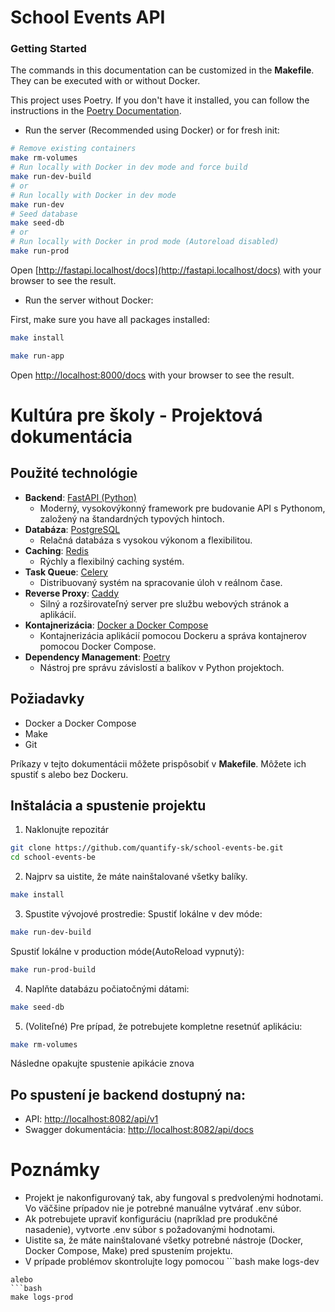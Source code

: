 # School Events API

### Getting Started

The commands in this documentation can be customized in the **Makefile**. They can be executed with or without Docker.

This project uses Poetry. If you don't have it installed, you can follow the instructions in the [Poetry Documentation](https://python-poetry.org/docs/#installation).

- Run the server (Recommended using Docker) or for fresh init:

```bash
# Remove existing containers
make rm-volumes
# Run locally with Docker in dev mode and force build
make run-dev-build
# or
# Run locally with Docker in dev mode
make run-dev
# Seed database
make seed-db
# or
# Run locally with Docker in prod mode (Autoreload disabled)
make run-prod
```

Open [http://fastapi.localhost/docs](http://fastapi.localhost/docs) with your browser to see the result.

- Run the server without Docker:

First, make sure you have all packages installed:

```bash
make install
```

```bash
make run-app
```

Open [http://localhost:8000/docs](http://localhost:8002/docs) with your browser to see the result.


# Kultúra pre školy - Projektová dokumentácia

## Použité technológie

- **Backend**: [FastAPI (Python)](https://fastapi.tiangolo.com)
  - Moderný, vysokovýkonný framework pre budovanie API s Pythonom, založený na štandardných typových hintoch.
- **Databáza**: [PostgreSQL](https://www.postgresql.org/docs/)
  - Relačná databáza s vysokou výkonom a flexibilitou.
- **Caching**: [Redis](https://redis.io/docs/latest/)
  - Rýchly a flexibilný caching systém.
- **Task Queue**: [Celery](https://docs.celeryq.dev/en/stable/#)
  - Distribuovaný systém na spracovanie úloh v reálnom čase.
- **Reverse Proxy**: [Caddy](https://caddyserver.com/docs/)
  - Silný a rozširovateľný server pre službu webových stránok a aplikácií.
- **Kontajnerizácia**: [Docker a Docker Compose](https://docs.docker.com/compose/)
  - Kontajnerizácia aplikácií pomocou Dockeru a správa kontajnerov pomocou Docker Compose.
- **Dependency Management**: [Poetry](https://python-poetry.org/docs/)
  - Nástroj pre správu závislostí a balíkov v Python projektoch.

## Požiadavky

- Docker a Docker Compose
- Make
- Git

Príkazy v tejto dokumentácii môžete prispôsobiť v **Makefile**. Môžete ich spustiť s alebo bez Dockeru.

## Inštalácia a spustenie projektu

1. Naklonujte repozitár
```bash
git clone https://github.com/quantify-sk/school-events-be.git
cd school-events-be
```

2. Najprv sa uistite, že máte nainštalované všetky balíky.

```bash
make install
```

3. Spustite vývojové prostredie: 
Spustiť lokálne v dev móde:
```bash
make run-dev-build
```
Spustiť lokálne v production móde(AutoReload vypnutý):
```bash
make run-prod-build
```

4. Naplňte databázu počiatočnými dátami:
```bash
make seed-db
```

5. (Voliteľné) Pre prípad, že potrebujete kompletne resetnúť aplikáciu:
```bash
make rm-volumes
```
Následne opakujte spustenie apikácie znova

## Po spustení je backend dostupný na:
- API: [http://localhost:8082/api/v1](http://localhost:8002/api/v1) 
- Swagger dokumentácia: [http://localhost:8082/api/docs](http://localhost:8002/api/docs) 

# Poznámky
- Projekt je nakonfigurovaný tak, aby fungoval s    predvolenými hodnotami. Vo väčšine prípadov nie je potrebné manuálne vytvárať .env súbor.
- Ak potrebujete upraviť konfiguráciu (napríklad pre produkčné nasadenie), vytvorte .env súbor s požadovanými hodnotami.
- Uistite sa, že máte nainštalované všetky potrebné nástroje (Docker, Docker Compose, Make) pred spustením projektu.
- V prípade problémov skontrolujte logy pomocou ```bash
make logs-dev
``` 
alebo
```bash
make logs-prod
``` 